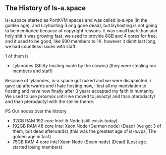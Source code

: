 ## The History of Is-a.space

is-a.space started as PortKVM spaces and was called is-a.vps (in the golden age). and Lilyhosting (Long gone dead), but lilyhosting is not going to be mentioned because of copyright ressons.
it was small back than
and holy shit it was growing fast. we used to provide 8GB and 4 cores for free. and it used to be good,
like 600 members to 1K, however it didnt last long, we had countless issues with staff.

1 of them is
- Lylanodes (Shitty hosting made by the clowns) (they were stealing our members and staff)

Because of lylanodes, is-a.space got nuked and we were disapointed. i gave up afterwards and i hate hosting now, I lost all my modviation to hosting and have now finally after 3 years accepted my faith in humanity.
We used to use proxmox untill we moved to jexactyl and than pterodactyl and than pterodactyl with the steller theme.

PS Our nodes over the history
- 32GB RAM 192 core Intel i5 Node (still exists today)
- 192GB RAM 48 core Intel Xeon Node (Germen node) (Dead) (we got 3 of them, but dead afterwards) (this was the greatest age of is-a.vps, The golden age in fact)
- 75GB RAM 4 core Intel Xeon Node (Spain node) (Dead) (Lost age. started losing members)
